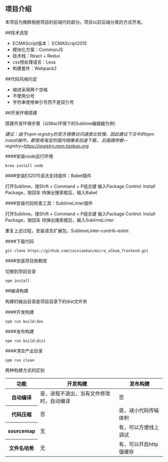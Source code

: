 ## 项目介绍

本项目为微群相册项目的前端代码部分。项目以前后端分离的方式开发。

##技术选型

- ECMAScript版本： ECMAScript2015
- 模块化方案：CommonJS
- 技术栈：React + Redux
- css预处理语言：Less
- 构建套件：Webpack2

##代码风格约定

- 缩进采用两个空格
- 不使用分号
- 字符串使用单引号而不是双引号

##开发环境搭建

搭建开发环境步骤（以Mac环境下的Sublime编辑器为例）

*建议：由于npm registry的官方镜像访问速度比较慢，因此建议下文中的npm install操作，都使用淘宝的国内镜像来加速下载， 后面跟参数--registry=https://registry.npm.taobao.org*

####安装node运行环境

    brew install node

####安装ES2015语法支持插件：Babel插件

打开Sublime，按Shift + Command + P组合键
输入Package Control: Install Package，按回车
待弹出搜索框后，输入Babel

####安装代码检查工具：SublimeLinter插件

打开Sublime，按Shift + Command + P组合键
输入Package Control: Install Package，按回车
待弹出搜索框后，输入SublimeLinter

重复上述过程，安装语言扩展包，SublimeLinter-contrib-eslint

####下载代码

    git clone https://github.com/cainiaokan/micro_album_frontend.git

####安装项目依赖库

切换到项目目录

    npm install

##编译构建

构建的输出目录是项目目录下的dist文件夹

####开发构建

    npm run build:dev

####发布构建

    npm run build:dist

####清空产出目录

    npm run clean

两种构建方式的区别
  
<table>
    <thead>
      <tr>
        <th>功能</th>
        <th>开发构建</th>
        <th>发布构建</th>
      </tr>
    </thead>
    <tbody>
      <tr>
        <th>自动编译</th>
        <td>是，进程不退出，当有文件修改时，自动编译</td>
        <td>否</td>
      </tr>
      <tr>
        <th>代码压缩</th>
        <td>否</td>
        <td>是，减小代码传输体积</td>
      </tr>
      <tr>
        <th>sourcemap</th>
        <td>无</td>
        <td>有，可以方便线上调试</td>
      </tr>
      <tr>
        <th>文件名哈希</th>
        <td>无</td>
        <td>有，可以开启http强缓存</td>
      </tr>
    </tbody>
</table>


